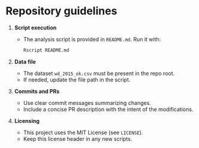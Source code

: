 # Repository guidelines

1. **Script execution**  
   - The analysis script is provided in `README.md`. Run it with:  
     ```bash
     Rscript README.md
     ```

2. **Data file**  
   - The dataset `wd_2015_ok.csv` must be present in the repo root.  
   - If needed, update the file path in the script.

3. **Commits and PRs**  
   - Use clear commit messages summarizing changes.
   - Include a concise PR description with the intent of the modifications.

4. **Licensing**  
   - This project uses the MIT License (see `LICENSE`).  
   - Keep this license header in any new scripts.


